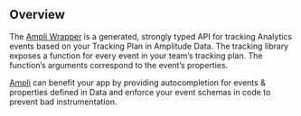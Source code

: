 ## Overview

The [Ampli Wrapper](/data/sdks/ampli-overview/#ampli-wrapper) is a generated, strongly typed API for tracking Analytics events based on your Tracking Plan in Amplitude Data. The tracking library exposes a function for every event in your team’s tracking plan. The function’s arguments correspond to the event’s properties.

[Ampli](/data/sdks/ampli-overview) can benefit your app by providing autocompletion for events & properties defined in Data and enforce your event schemas in code to prevent bad instrumentation. 

